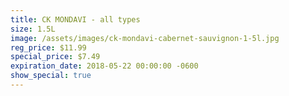 ```yaml
---
title: CK MONDAVI - all types
size: 1.5L
image: /assets/images/ck-mondavi-cabernet-sauvignon-1-5l.jpg
reg_price: $11.99
special_price: $7.49
expiration_date: 2018-05-22 00:00:00 -0600
show_special: true
---
```


